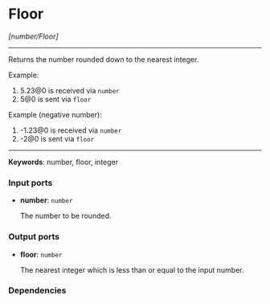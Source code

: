 # Floor

_[number/Floor]_

---

Returns the number rounded down to the nearest integer.  
  
Example:  
  
1. 5.23@0 is received via `number`  
2. 5@0 is sent via `floor`  
  
Example (negative number):  
  
1. -1.23@0 is received via `number`  
2. -2@0 is sent via `floor`  

---

__Keywords__: number, floor, integer

### Input ports

* __number__: ` number `

    The number to be rounded.

### Output ports

* __floor__: ` number `

    The nearest integer which is less than or equal to the input number.

### Dependencies




